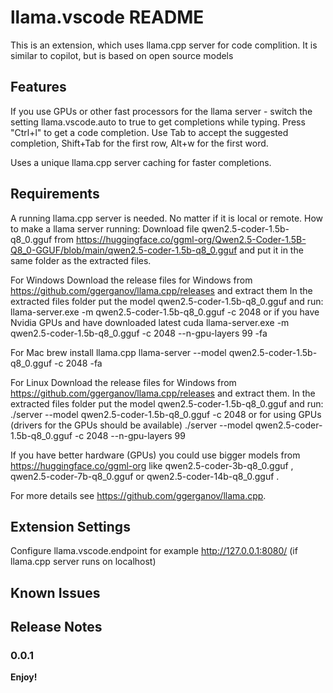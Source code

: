 # llama.vscode README

This is an extension, which uses llama.cpp server for code complition. It is similar to copilot, but is based on open source models

## Features
If you use GPUs or other fast processors for the llama server - switch the setting llama.vscode.auto to true to get completions while typing.
Press "Ctrl+l" to get a code completion.
Use Tab to accept the suggested completion, Shift+Tab for the first row, Alt+w for the first word.

Uses a unique llama.cpp server caching for faster completions.


## Requirements
A running llama.cpp server is needed. No matter if it is local or remote.
How to make a llama server running:
Download file qwen2.5-coder-1.5b-q8_0.gguf from https://huggingface.co/ggml-org/Qwen2.5-Coder-1.5B-Q8_0-GGUF/blob/main/qwen2.5-coder-1.5b-q8_0.gguf and put it in the same folder as the extracted files.

For Windows
Download the release files for Windows from https://github.com/ggerganov/llama.cpp/releases and extract them
In the extracted files folder put the model qwen2.5-coder-1.5b-q8_0.gguf and run:
llama-server.exe -m qwen2.5-coder-1.5b-q8_0.gguf -c 2048
or if you have Nvidia GPUs and have downloaded latest cuda
llama-server.exe -m qwen2.5-coder-1.5b-q8_0.gguf -c 2048 --n-gpu-layers 99 -fa

For Mac
brew install llama.cpp
llama-server --model qwen2.5-coder-1.5b-q8_0.gguf -c 2048 -fa

For Linux
Download the release files for Windows from https://github.com/ggerganov/llama.cpp/releases and extract them.
In the extracted files folder put the model qwen2.5-coder-1.5b-q8_0.gguf and run:
./server --model qwen2.5-coder-1.5b-q8_0.gguf -c 2048
or for using GPUs (drivers for the GPUs should be available)
./server --model qwen2.5-coder-1.5b-q8_0.gguf -c 2048 --n-gpu-layers 99

If you have better hardware (GPUs) you could use bigger models from https://huggingface.co/ggml-org like qwen2.5-coder-3b-q8_0.gguf , qwen2.5-coder-7b-q8_0.gguf  or qwen2.5-coder-14b-q8_0.gguf .

For more details see https://github.com/ggerganov/llama.cpp.


## Extension Settings

Configure llama.vscode.endpoint for example http://127.0.0.1:8080/ (if llama.cpp server runs on localhost)

## Known Issues

## Release Notes

### 0.0.1

**Enjoy!**
